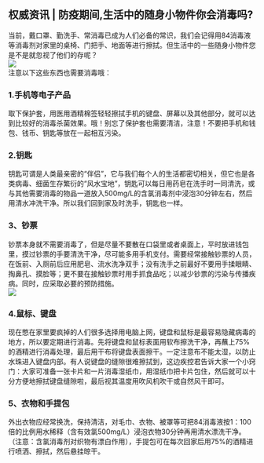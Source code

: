 ## 权威资讯 | 防疫期间,生活中的随身小物件你会消毒吗?  
当前，戴口罩、勤洗手、常消毒已成为人们必备的常识，我们会记得用84消毒液等消毒剂对家里的桌椅、门把手、地面等进行擦拭。但生活中的一些随身小物件您是不是就忽视了他们的存呢？  
![](http://cdncms.v-keep.cn/wp-content/uploads/2020/02/u700463943989146089fm11gp0.jpg)  
注意以下这些东西也需要消毒哦：  
### 1.手机等电子产品  
取下保护套，用医用酒精棉签轻轻擦拭手机的键盘、屏幕以及其他部分，就可以达到比较好的消毒杀菌效果。哦！别忘了保护套也需要清洁，注意！不要把手机和钱包、钱币、钥匙等放在一起相互污染。  
### 2.钥匙  
钥匙可谓是人类最亲密的“伴侣”，它与我们每个人的生活都密切相关，但它也是各类病毒、细菌生存繁衍的“风水宝地”，钥匙可以每日用药皂在洗手时一同清洗，或与其他需要消毒的物品一道放入500mg/L的含氯消毒剂中浸泡30分钟左右，然后用清水冲洗干净。所以我们回到家及时洗手，钥匙也一样。  
### 3、钞票  
钞票本身就不需要消毒了，但是尽量不要散在口袋里或者桌面上，平时放进钱包里，摸过钞票的手要清洗干净，尽可能多用手机支付。需要经常接触钞票的人员，在饭前、入厕前后应用肥皂、流水洗净双手；没有洗手之前最好不要用手揉眼睛、掏鼻孔、摸脸等；更不要在接触钞票时用手抓食品吃；以减少钞票的污染与传播疾病。同时，应采取必要的预防措施。  
![](http://cdncms.v-keep.cn/wp-content/uploads/2020/02/u30519564123505674923fm11gp0.jpg)  
### 4.鼠标、键盘  
现在憋在家里要疯掉的人们很多选择用电脑上网，键盘和鼠标是最容易隐藏病毒的地方，所以要定期进行消毒。先将键盘和鼠标表面用软布擦洗干净，再蘸上75%的酒精进行消毒处理，最后用干布将键盘表面擦干。一定注意布不能太湿，以防止水珠进入键盘内部。有人说键盘的缝隙很难擦拭到，这边疾控君告诉大家一个小窍门：大家可准备一张卡片和一片消毒湿纸巾，用湿纸巾把卡片包住，然后就可以十分方便地擦拭键盘缝隙啦，最后视其温度用吹风机吹干或自然风干即可。  
### 5、衣物和手提包  
外出衣物应经常换洗，保持清洁，对毛巾、衣物、被罩等可把84消毒液按1：100倍的比例用水稀释（含有效氯500mg/L）浸泡衣物30分钟再用清水漂洗干净。（注意：含氯消毒剂对织物有漂白作用），手提包可在每次回家后用75%的酒精进行喷洒、擦拭，然后悬挂晾干。  

